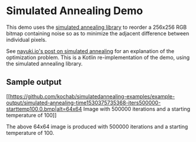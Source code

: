 # Simulated Annealing Demo

This demo uses the [simulated annealing library](https://github.com/kochab/simulatedannealing) to reorder a 256x256 RGB bitmap containing noise so as to minimize the adjacent difference between individual pixels.

See [nayuki.io's post on simulated annealing](https://www.nayuki.io/page/simulated-annealing-demo) for an explanation of the optimization problem. This is a Kotlin re-implementation of the demo, using the simulated annealing library.

## Sample output

[[https://github.com/kochab/simulatedannealing-examples/example-output/simulated-annealing-time1530375735368-iters500000-starttemp100,0.bmp|alt=64x64 Image with 500000 iterations and a starting temperature of 100]]

The above 64x64 image is produced with 500000 iterations and a starting temperature of 100.
